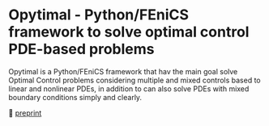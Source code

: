 # Opytimal - Python/FEniCS framework to solve optimal control PDE-based problems
Opytimal is a Python/FEniCS framework that hav the main goal solve Optimal Control problems considering multiple and mixed controls based to linear and nonlinear PDEs, in addition to can also solve PDEs with mixed boundary conditions simply and clearly.

:memo: [preprint](https://ulisboa-my.sharepoint.com/:f:/g/personal/ist429130_tecnico_ulisboa_pt/EvDU-ae4kaJMjKrHZPtpuTgBEhN9-L1NClbkkh9En4hf0w?e=FMtb6F)

